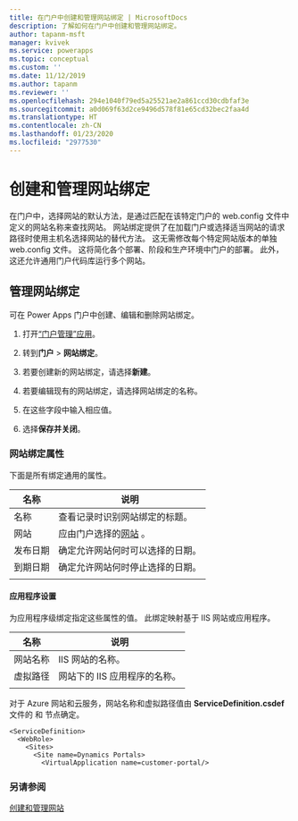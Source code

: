 ```yaml
---
title: 在门户中创建和管理网站绑定 | MicrosoftDocs
description: 了解如何在门户中创建和管理网站绑定。
author: tapanm-msft
manager: kvivek
ms.service: powerapps
ms.topic: conceptual
ms.custom: ''
ms.date: 11/12/2019
ms.author: tapanm
ms.reviewer: ''
ms.openlocfilehash: 294e1040f79ed5a25521ae2a861ccd30cdbfaf3e
ms.sourcegitcommit: a0d069f63d2ce9496d578f81e65cd32bec2faa4d
ms.translationtype: HT
ms.contentlocale: zh-CN
ms.lasthandoff: 01/23/2020
ms.locfileid: "2977530"
---
```

# <a name="create-and-manage-website-bindings"></a>创建和管理网站绑定

在门户中，选择网站的默认方法，是通过匹配在该特定门户的 web.config 文件中定义的网站名称来查找网站。 网站绑定提供了在加载门户或选择适当网站的请求路径时使用主机名选择网站的替代方法。 这无需修改每个特定网站版本的单独 web.config 文件。 这将简化各个部署、阶段和生产环境中门户的部署。 此外，这还允许通用门户代码库运行多个网站。

## <a name="manage-website-bindings"></a>管理网站绑定

可在 Power Apps 门户中创建、编辑和删除网站绑定。 

1. 打开[“门户管理”应用](configure-portal.md)。

2. 转到**门户** > **网站绑定**。

3. 若要创建新的网站绑定，请选择**新建**。

4. 若要编辑现有的网站绑定，请选择网站绑定的名称。

5. 在这些字段中输入相应值。

6. 选择**保存并关闭**。

### <a name="website-binding-attributes"></a>网站绑定属性

下面是所有绑定通用的属性。

|​名称|说明|
|-----|----------|
|​名称| 查看记录时识别网站绑定的标题。|
|网站|应由门户选择的[网站](websites.md) 。|
|发布日期|确定允许网站何时可以选择的日期。|
|到期日期|确定允许网站何时停止选择的日期。|
|||

#### <a name="application-settings"></a>应用程序设置

为应用程序级绑定指定这些属性的值。 此绑定映射基于 IIS 网站或应用程序。

|​名称|说明|
|-----|----------|
|网站名称|IIS 网站的名称。|
|虚拟路径|网站下的 IIS 应用程序的名称。|
|||

对于 Azure 网站和云服务，网站名称和虚拟路径值由 **ServiceDefinition.csdef** 文件的 <Site> 和 <VirtualApplication> 节点确定。

```
<ServiceDefinition>
  <WebRole>
    <Sites>
      <Site name=Dynamics Portals>
        <VirtualApplication name=customer-portal/>
```

### <a name="see-also"></a>另请参阅
[创建和管理网站](websites.md)
